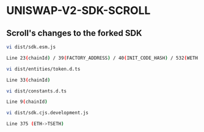 # UNISWAP-V2-SDK-SCROLL

## Scroll's changes to the forked SDK

```sh
vi dist/sdk.esm.js

Line 23(chainId) / 39(FACTORY_ADDRESS) / 40(INIT_CODE_HASH) / 532(WETH ADDRESS) / ETH -> TSETH
```

```sh
vi dist/entities/token.d.ts

Line 33(chainId)
```

```sh
vi dist/constants.d.ts

Line 9(chainId)
```

```sh
vi dist/sdk.cjs.development.js

Line 375 (ETH->TSETH)
```